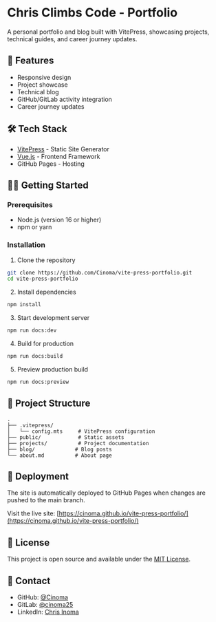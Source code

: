 # Chris Climbs Code - Portfolio

A personal portfolio and blog built with VitePress, showcasing projects, technical guides, and career journey updates.

## 🚀 Features

- Responsive design
- Project showcase
- Technical blog
- GitHub/GitLab activity integration
- Career journey updates

## 🛠️ Tech Stack

- [VitePress](https://vitepress.dev/) - Static Site Generator
- [Vue.js](https://vuejs.org/) - Frontend Framework
- GitHub Pages - Hosting

## 🏃‍♂️ Getting Started

### Prerequisites

- Node.js (version 16 or higher)
- npm or yarn

### Installation

1. Clone the repository
```bash
git clone https://github.com/Cinoma/vite-press-portfolio.git
cd vite-press-portfolio
```

2. Install dependencies
```bash
npm install
```

3. Start development server
```bash
npm run docs:dev
```

4. Build for production
```bash
npm run docs:build
```

5. Preview production build
```bash
npm run docs:preview
```

## 📁 Project Structure

```
.
├── .vitepress/
│   └── config.mts     # VitePress configuration
├── public/            # Static assets
├── projects/          # Project documentation
├── blog/             # Blog posts
└── about.md          # About page
```

## 🚀 Deployment

The site is automatically deployed to GitHub Pages when changes are pushed to the main branch.

Visit the live site: [https://cinoma.github.io/vite-press-portfolio/](https://cinoma.github.io/vite-press-portfolio/)

## 📝 License

This project is open source and available under the [MIT License](LICENSE).

## 👤 Contact

- GitHub: [@Cinoma](https://github.com/cinoma)
- GitLab: [@cinoma25](https://gitlab.com/cinoma25)
- LinkedIn: [Chris Inoma](https://www.linkedin.com/in/chris-inoma)
